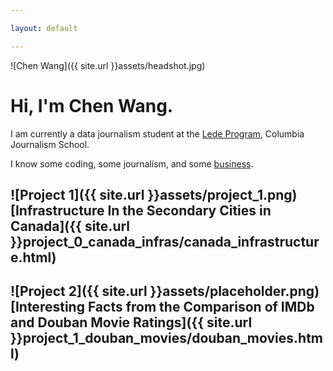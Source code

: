 ```yaml
---

layout: default

---
```

![Chen Wang]({{ site.url }}assets/headshot.jpg)

# Hi, I'm Chen Wang.

I am currently a data journalism student at the [Lede Program](http://ledeprogram.com), Columbia Journalism School.

I know some coding, some journalism, and some [business](http://www.rotman.utoronto.ca/Degrees/MastersPrograms/MBAPrograms/FullTimeMBA). 


## ![Project 1]({{ site.url }}assets/project_1.png)[Infrastructure In the Secondary Cities in Canada]({{ site.url }}project_0_canada_infras/canada_infrastructure.html)
## ![Project 2]({{ site.url }}assets/placeholder.png)[Interesting Facts from the Comparison of IMDb and Douban Movie Ratings]({{ site.url }}project_1_douban_movies/douban_movies.html)